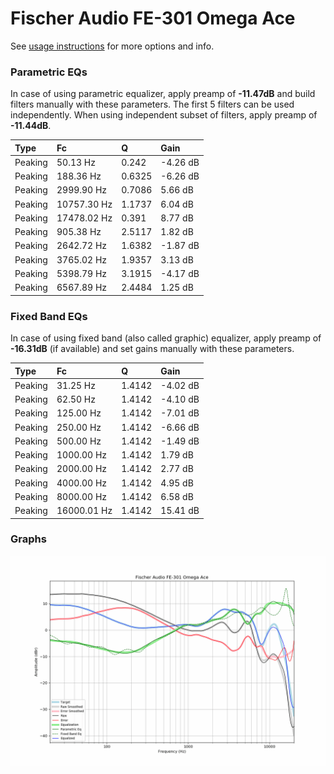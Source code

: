 # Fischer Audio FE-301 Omega Ace
See [usage instructions](https://github.com/jaakkopasanen/AutoEq#usage) for more options and info.

### Parametric EQs
In case of using parametric equalizer, apply preamp of **-11.47dB** and build filters manually
with these parameters. The first 5 filters can be used independently.
When using independent subset of filters, apply preamp of **-11.44dB**.

| Type    | Fc          |      Q | Gain     |
|:--------|:------------|:-------|:---------|
| Peaking | 50.13 Hz    | 0.242  | -4.26 dB |
| Peaking | 188.36 Hz   | 0.6325 | -6.26 dB |
| Peaking | 2999.90 Hz  | 0.7086 | 5.66 dB  |
| Peaking | 10757.30 Hz | 1.1737 | 6.04 dB  |
| Peaking | 17478.02 Hz | 0.391  | 8.77 dB  |
| Peaking | 905.38 Hz   | 2.5117 | 1.82 dB  |
| Peaking | 2642.72 Hz  | 1.6382 | -1.87 dB |
| Peaking | 3765.02 Hz  | 1.9357 | 3.13 dB  |
| Peaking | 5398.79 Hz  | 3.1915 | -4.17 dB |
| Peaking | 6567.89 Hz  | 2.4484 | 1.25 dB  |

### Fixed Band EQs
In case of using fixed band (also called graphic) equalizer, apply preamp of **-16.31dB**
(if available) and set gains manually with these parameters.

| Type    | Fc          |      Q | Gain     |
|:--------|:------------|:-------|:---------|
| Peaking | 31.25 Hz    | 1.4142 | -4.02 dB |
| Peaking | 62.50 Hz    | 1.4142 | -4.10 dB |
| Peaking | 125.00 Hz   | 1.4142 | -7.01 dB |
| Peaking | 250.00 Hz   | 1.4142 | -6.66 dB |
| Peaking | 500.00 Hz   | 1.4142 | -1.49 dB |
| Peaking | 1000.00 Hz  | 1.4142 | 1.79 dB  |
| Peaking | 2000.00 Hz  | 1.4142 | 2.77 dB  |
| Peaking | 4000.00 Hz  | 1.4142 | 4.95 dB  |
| Peaking | 8000.00 Hz  | 1.4142 | 6.58 dB  |
| Peaking | 16000.01 Hz | 1.4142 | 15.41 dB |

### Graphs
![](./Fischer%20Audio%20FE-301%20Omega%20Ace.png)